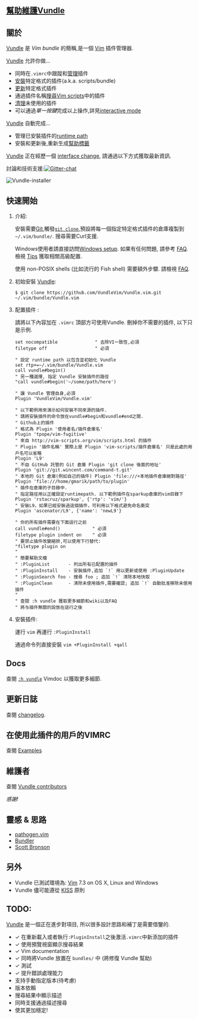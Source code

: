 ## [幫助維護Vundle](https://github.com/VundleVim/Vundle.vim/issues/383)

## 關於

[Vundle] 是 _Vim bundle_ 的簡稱,是一個 [Vim] 插件管理器.

[Vundle] 允許你做...

* 同時在`.vimrc`中跟蹤和[管理](https://github.com/VundleVim/Vundle.vim/blob/v0.10.2/doc/vundle.txt#L126-L233)插件
* [安裝](https://github.com/VundleVim/Vundle.vim/blob/v0.10.2/doc/vundle.txt#L234-L254)特定格式的插件(a.k.a. scripts/bundle)
* [更新](https://github.com/VundleVim/Vundle.vim/blob/v0.10.2/doc/vundle.txt#L255-L265)特定格式插件
* 通過插件名稱[搜尋](https://github.com/VundleVim/Vundle.vim/blob/v0.10.2/doc/vundle.txt#L266-L295)[Vim scripts](http://vim-scripts.org/vim/scripts.html)中的插件
* [清理](https://github.com/VundleVim/Vundle.vim/blob/v0.10.2/doc/vundle.txt#L303-L318)未使用的插件
* 可以通過*單一按鍵*完成以上操作,詳見[interactive mode](https://github.com/VundleVim/Vundle.vim/blob/v0.10.2/doc/vundle.txt#L319-L360)

[Vundle] 自動完成...

* 管理已安裝插件的[runtime path](http://vimdoc.sourceforge.net/htmldoc/options.html#%27runtimepath%27)
* 安裝和更新後,重新生成[幫助標籤](http://vimdoc.sourceforge.net/htmldoc/helphelp.html#:helptags)

[Vundle] 正在經歷一個 [interface change], 請通過以下方式獲取最新資訊.

討論和技術支援:[![Gitter-chat](https://badges.gitter.im/VundleVim/Vundle.vim.svg)](https://gitter.im/VundleVim/Vundle.vim)

![Vundle-installer](http://i.imgur.com/Rueh7Cc.png)

## 快速開始

1. 介紹:

   安裝需要[Git](http://git-scm.com/),觸發[`git clone`](http://gitref.org/creating/#clone),預設將每一個指定特定格式插件的倉庫複製到`~/.vim/bundle/`.
   搜尋需要Curl支援.

   Windows使用者請直接訪問[Windows setup]. 如果有任何問題, 請參考 [FAQ].
   檢視 [Tips] 獲取相關高級配置.

   使用 non-POSIX shells (比如流行的 Fish shell) 需要額外步驟. 請檢視 [FAQ].

2. 初始安裝 [Vundle]:

   `$ git clone https://github.com/VundleVim/Vundle.vim.git ~/.vim/bundle/Vundle.vim`

3. 配置插件 :

   請將以下內容加在 `.vimrc` 頂部方可使用Vundle. 刪掉你不需要的插件, 以下只是示例.

   ```vim
   set nocompatible              " 去除VI一致性,必須
   filetype off                  " 必須

   " 設定 runtime path 以包含並初始化 Vundle
   set rtp+=~/.vim/bundle/Vundle.vim
   call vundle#begin()
   " 另一種選擇, 指定 Vundle 安裝插件的路徑
   "call vundle#begin('~/some/path/here')

   " 讓 Vundle 管理自身,必須
   Plugin 'VundleVim/Vundle.vim'

   " 以下範例用來演示如何安裝不同來源的插件.
   " 請將安裝插件的命令放在vundle#begin和vundle#end之間.
   " Github上的插件
   " 格式為 Plugin '使用者名/插件倉庫名'
   Plugin 'tpope/vim-fugitive'
   " 來自 http://vim-scripts.org/vim/scripts.html 的插件
   " Plugin '插件名稱' 實際上是 Plugin 'vim-scripts/插件倉庫名' 只是此處的用戶名可以省略
   Plugin 'L9'
   " 不由 GitHub 託管的 Git 倉庫 Plugin 'git clone 後面的地址'
   Plugin 'git://git.wincent.com/command-t.git'
   " 本地的 Git 倉庫(例如自己的插件) Plugin 'file:///+本地插件倉庫絕對路徑'
   Plugin 'file:///home/gmarik/path/to/plugin'
   " 插件在倉庫的子目錄中.
   " 指定路徑用以正確設定runtimepath. 以下範例插件在sparkup倉庫的vim目錄下
   Plugin 'rstacruz/sparkup', {'rtp': 'vim/'}
   " 安裝L9，如果已經安裝過這個插件，可利用以下格式避免命名衝突
   Plugin 'ascenator/L9', {'name': 'newL9'}

   " 你的所有插件需要在下面這行之前
   call vundle#end()            " 必須
   filetype plugin indent on    " 必須
   " 要禁止插件改變縮排,可以使用下行替代:
   "filetype plugin on
   "
   " 簡要幫助文檔
   " :PluginList       - 列出所有已配置的插件
   " :PluginInstall    - 安裝插件,追加 `!` 用以更新或使用 :PluginUpdate
   " :PluginSearch foo - 搜尋 foo ; 追加 `!` 清除本地快取
   " :PluginClean      - 清除未使用插件,需要確認; 追加 `!` 自動批准移除未使用插件
   "
   " 查閱 :h vundle 獲取更多細節和wiki以及FAQ
   " 將与插件無關的設放在這行之後
   ```

4. 安裝插件:

   運行 `vim` 再運行 `:PluginInstall`

   通過命令列直接安裝 `vim +PluginInstall +qall`

## Docs

查閱 [`:h vundle`](https://github.com/VundleVim/Vundle.vim/blob/master/doc/vundle.txt) Vimdoc 以獲取更多細節.

## 更新日誌

查閱 [changelog](https://github.com/VundleVim/Vundle.vim/blob/master/changelog.md).

## 在使用此插件的用戶的VIMRC

查閱 [Examples](https://github.com/VundleVim/Vundle.vim/wiki/Examples)

## 維護者

查閱 [Vundle contributors](https://github.com/VundleVim/Vundle.vim/graphs/contributors)

*感謝!*

## 靈感 & 思路

* [pathogen.vim](http://github.com/tpope/vim-pathogen/)
* [Bundler](https://github.com/bundler/bundler)
* [Scott Bronson](http://github.com/bronson)

## 另外

* Vundle 已測試環境為: [Vim] 7.3 on OS X, Linux and Windows
* Vundle 儘可能遵從 [KISS](http://en.wikipedia.org/wiki/KISS_principle) 原則

## TODO:
[Vundle] 是一個正在進步對項目, 所以很多設計思路和補丁是需要借鑒的.

* ✓ 在重新載入或者執行`:PluginInstall`之後激活`.vimrc`中新添加的插件
* ✓ 使用預覽視窗顯示搜尋結果
* ✓ Vim documentation
* ✓ 同時將Vundle 放置在 `bundles/` 中 (將修復 Vundle 幫助)
* ✓ 測試
* ✓ 提升錯誤處理能力
* 支持手動指定版本(待考慮)
* 版本依賴
* 搜尋結果中顯示描述
* 同時支援通過描述搜尋
* 使其更加穩定!

[Vundle]:http://github.com/VundleVim/Vundle.vim
[Windows setup]:https://github.com/VundleVim/Vundle.vim/wiki/Vundle-for-Windows
[FAQ]:https://github.com/VundleVim/Vundle.vim/wiki
[Tips]:https://github.com/VundleVim/Vundle.vim/wiki/Tips-and-Tricks
[Vim]:http://www.vim.org
[Git]:http://git-scm.com
[`git clone`]:http://gitref.org/creating/#clone

[Vim scripts]:http://vim-scripts.org/vim/scripts.html
[help tags]:http://vimdoc.sourceforge.net/htmldoc/helphelp.html#:helptags
[runtime path]:http://vimdoc.sourceforge.net/htmldoc/options.html#%27runtimepath%27

[configure]:https://github.com/VundleVim/Vundle.vim/blob/v0.10.2/doc/vundle.txt#L126-L233
[install]:https://github.com/VundleVim/Vundle.vim/blob/v0.10.2/doc/vundle.txt#L234-L254
[update]:https://github.com/VundleVim/Vundle.vim/blob/v0.10.2/doc/vundle.txt#L255-L265
[search]:https://github.com/VundleVim/Vundle.vim/blob/v0.10.2/doc/vundle.txt#L266-L295
[clean]:https://github.com/VundleVim/Vundle.vim/blob/v0.10.2/doc/vundle.txt#L303-L318
[interactive mode]:https://github.com/VundleVim/Vundle.vim/blob/v0.10.2/doc/vundle.txt#L319-L360
[interface change]:https://github.com/VundleVim/Vundle.vim/blob/v0.10.2/doc/vundle.txt#L372-L396
